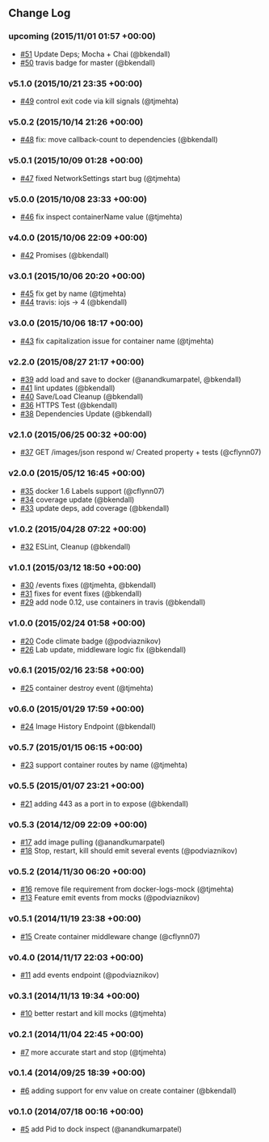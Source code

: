 ## Change Log

### upcoming (2015/11/01 01:57 +00:00)
- [#51](https://github.com/Runnable/docker-mock/pull/51) Update Deps; Mocha + Chai (@bkendall)
- [#50](https://github.com/Runnable/docker-mock/pull/50) travis badge for master (@bkendall)

### v5.1.0 (2015/10/21 23:35 +00:00)
- [#49](https://github.com/Runnable/docker-mock/pull/49) control exit code via kill signals (@tjmehta)

### v5.0.2 (2015/10/14 21:26 +00:00)
- [#48](https://github.com/Runnable/docker-mock/pull/48) fix: move callback-count to dependencies (@bkendall)

### v5.0.1 (2015/10/09 01:28 +00:00)
- [#47](https://github.com/Runnable/docker-mock/pull/47) fixed NetworkSettings start bug (@tjmehta)

### v5.0.0 (2015/10/08 23:33 +00:00)
- [#46](https://github.com/Runnable/docker-mock/pull/46) fix inspect containerName value (@tjmehta)

### v4.0.0 (2015/10/06 22:09 +00:00)
- [#42](https://github.com/Runnable/docker-mock/pull/42) Promises (@bkendall)

### v3.0.1 (2015/10/06 20:20 +00:00)
- [#45](https://github.com/Runnable/docker-mock/pull/45) fix get by name (@tjmehta)
- [#44](https://github.com/Runnable/docker-mock/pull/44) travis: iojs -> 4 (@bkendall)

### v3.0.0 (2015/10/06 18:17 +00:00)
- [#43](https://github.com/Runnable/docker-mock/pull/43) fix capitalization issue for container name (@tjmehta)

### v2.2.0 (2015/08/27 21:17 +00:00)
- [#39](https://github.com/Runnable/docker-mock/pull/39) add load and save to docker (@anandkumarpatel, @bkendall)
- [#41](https://github.com/Runnable/docker-mock/pull/41) lint updates (@bkendall)
- [#40](https://github.com/Runnable/docker-mock/pull/40) Save/Load Cleanup (@bkendall)
- [#36](https://github.com/Runnable/docker-mock/pull/36) HTTPS Test (@bkendall)
- [#38](https://github.com/Runnable/docker-mock/pull/38) Dependencies Update (@bkendall)

### v2.1.0 (2015/06/25 00:32 +00:00)
- [#37](https://github.com/Runnable/docker-mock/pull/37) GET /images/json respond w/ Created property + tests (@cflynn07)

### v2.0.0 (2015/05/12 16:45 +00:00)
- [#35](https://github.com/Runnable/docker-mock/pull/35) docker 1.6 Labels support (@cflynn07)
- [#34](https://github.com/Runnable/docker-mock/pull/34) coverage update (@bkendall)
- [#33](https://github.com/Runnable/docker-mock/pull/33) update deps, add coverage (@bkendall)

### v1.0.2 (2015/04/28 07:22 +00:00)
- [#32](https://github.com/Runnable/docker-mock/pull/32) ESLint, Cleanup (@bkendall)

### v1.0.1 (2015/03/12 18:50 +00:00)
- [#30](https://github.com/Runnable/docker-mock/pull/30) /events fixes (@tjmehta, @bkendall)
- [#31](https://github.com/Runnable/docker-mock/pull/31) fixes for event fixes (@bkendall)
- [#29](https://github.com/Runnable/docker-mock/pull/29) add node 0.12, use containers in travis (@bkendall)

### v1.0.0 (2015/02/24 01:58 +00:00)
- [#20](https://github.com/Runnable/docker-mock/pull/20) Code climate badge (@podviaznikov)
- [#26](https://github.com/Runnable/docker-mock/pull/26) Lab update, middleware logic fix (@bkendall)

### v0.6.1 (2015/02/16 23:58 +00:00)
- [#25](https://github.com/Runnable/docker-mock/pull/25) container destroy event (@tjmehta)

### v0.6.0 (2015/01/29 17:59 +00:00)
- [#24](https://github.com/Runnable/docker-mock/pull/24) Image History Endpoint (@bkendall)

### v0.5.7 (2015/01/15 06:15 +00:00)
- [#23](https://github.com/Runnable/docker-mock/pull/23) support container routes by name (@tjmehta)

### v0.5.5 (2015/01/07 23:21 +00:00)
- [#21](https://github.com/Runnable/docker-mock/pull/21) adding 443 as a port in to expose (@bkendall)

### v0.5.3 (2014/12/09 22:09 +00:00)
- [#17](https://github.com/Runnable/docker-mock/pull/17) add image pulling (@anandkumarpatel)
- [#18](https://github.com/Runnable/docker-mock/pull/18) Stop, restart, kill should emit several events (@podviaznikov)

### v0.5.2 (2014/11/30 06:20 +00:00)
- [#16](https://github.com/Runnable/docker-mock/pull/16) remove file requirement from docker-logs-mock (@tjmehta)
- [#13](https://github.com/Runnable/docker-mock/pull/13) Feature emit events from mocks (@podviaznikov)

### v0.5.1 (2014/11/19 23:38 +00:00)
- [#15](https://github.com/Runnable/docker-mock/pull/15) Create container middleware change (@cflynn07)

### v0.4.0 (2014/11/17 22:03 +00:00)
- [#11](https://github.com/Runnable/docker-mock/pull/11) add events endpoint (@podviaznikov)

### v0.3.1 (2014/11/13 19:34 +00:00)
- [#10](https://github.com/Runnable/docker-mock/pull/10) better restart and kill mocks (@tjmehta)

### v0.2.1 (2014/11/04 22:45 +00:00)
- [#7](https://github.com/Runnable/docker-mock/pull/7) more accurate start and stop (@tjmehta)

### v0.1.4 (2014/09/25 18:39 +00:00)
- [#6](https://github.com/Runnable/docker-mock/pull/6) adding support for env value on create container (@bkendall)

### v0.1.0 (2014/07/18 00:16 +00:00)
- [#5](https://github.com/Runnable/docker-mock/pull/5) add Pid to dock inspect (@anandkumarpatel)